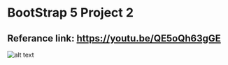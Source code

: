 # BootStrap 5 Project 2

## Referance link: https://youtu.be/QE5oQh63gGE

![alt text](/assets/images/Landing_page.png)
